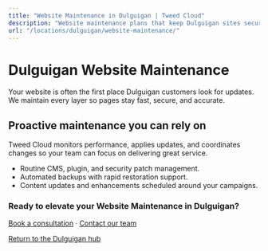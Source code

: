```yaml
---
title: "Website Maintenance in Dulguigan | Tweed Cloud"
description: "Website maintenance plans that keep Dulguigan sites secure and up to date."
url: "/locations/dulguigan/website-maintenance/"
---
```


# Dulguigan Website Maintenance

Your website is often the first place Dulguigan customers look for updates. We maintain every layer so pages stay fast, secure, and accurate.

## Proactive maintenance you can rely on

Tweed Cloud monitors performance, applies updates, and coordinates changes so your team can focus on delivering great service.

- Routine CMS, plugin, and security patch management.
- Automated backups with rapid restoration support.
- Content updates and enhancements scheduled around your campaigns.

### Ready to elevate your Website Maintenance in Dulguigan?

[Book a consultation](/consultation/) · [Contact our team](/contact/)

[Return to the Dulguigan hub](/locations/dulguigan/)
